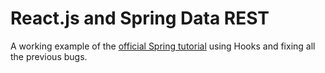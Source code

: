 # React.js and Spring Data REST

A working example of the [official Spring tutorial](https://spring.io/guides/tutorials/react-and-spring-data-rest/) using Hooks and fixing all the  previous bugs.
